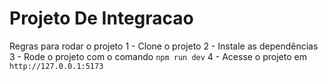 
# Projeto De Integracao 
Regras para rodar o projeto
 1 - Clone o projeto
    2 - Instale as dependências
        3 - Rode o projeto com o comando `npm run dev`
            4 - Acesse o projeto em `http://127.0.0.1:5173`
```